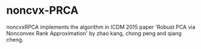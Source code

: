 # noncvx-PRCA
noncvxRPCA implements the algorithm in ICDM 2015 paper 'Robust PCA via Nonconvex Rank Approximation' by zhao kang, chong peng and qiang cheng.
